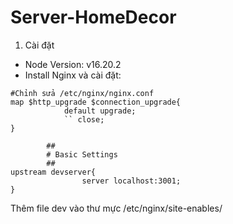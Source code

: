 # Server-HomeDecor
1. Cài đặt
- Node Version: v16.20.2
- Install Nginx và cài đặt:
```
#Chỉnh sửa /etc/nginx/nginx.conf
map $http_upgrade $connection_upgrade{
            default upgrade;
            `` close;
}

        ##
        # Basic Settings
        ##
upstream devserver{
                server localhost:3001;
}
```
Thêm file dev vào thư mực /etc/nginx/site-enables/
